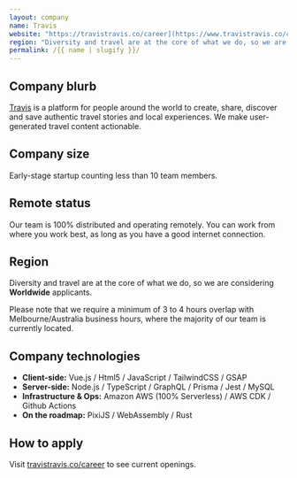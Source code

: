 ```yaml
---
layout: company
name: Travis
website: "https://travistravis.co/career](https://www.travistravis.co/career"
region: "Diversity and travel are at the core of what we do, so we are considering **Worldwide** applicants."
permalink: /{{ name | slugify }}/
---
```


## Company blurb

[Travis](https://travistravis.co) is a platform for people around the world to create, share, discover and save authentic travel stories and local experiences. We make user-generated travel content actionable.

## Company size

Early-stage startup counting less than 10 team members.

## Remote status

Our team is 100% distributed and operating remotely. You can work from where you work best, as long as you have a good internet connection.

## Region

Diversity and travel are at the core of what we do, so we are considering **Worldwide** applicants.

Please note that we require a minimum of 3 to 4 hours overlap with Melbourne/Australia business hours, where the majority of our team is currently located.

## Company technologies

- **Client-side:** Vue.js / Html5 / JavaScript / TailwindCSS / GSAP
- **Server-side:** Node.js / TypeScript / GraphQL / Prisma / Jest / MySQL
- **Infrastructure & Ops:** Amazon AWS (100% Serverless) / AWS CDK / Github Actions
- **On the roadmap:** PixiJS / WebAssembly / Rust

## How to apply

Visit [travistravis.co/career](https://www.travistravis.co/career) to see current openings.